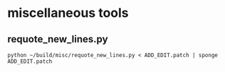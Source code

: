 # miscellaneous tools

## requote_new_lines.py

```
python ~/build/misc/requote_new_lines.py < ADD_EDIT.patch | sponge ADD_EDIT.patch
```
